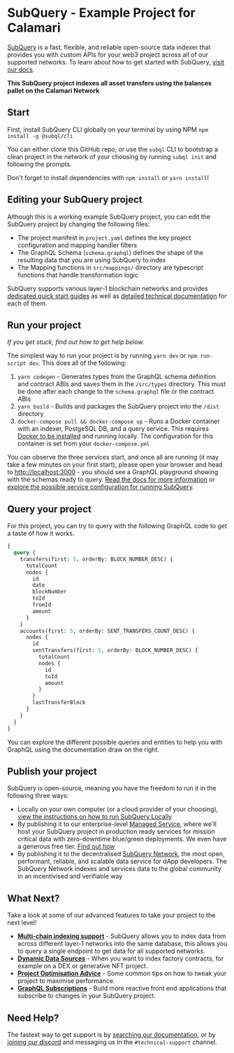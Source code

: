 # SubQuery - Example Project for Calamari

[SubQuery](https://subquery.network) is a fast, flexible, and reliable open-source data indexer that provides you with custom APIs for your web3 project across all of our supported networks. To learn about how to get started with SubQuery, [visit our docs](https://academy.subquery.network).

**This SubQuery project indexes all asset transfers using the balances pallet on the Calamari Network**

## Start

First, install SubQuery CLI globally on your terminal by using NPM `npm install -g @subql/cli`

You can either clone this GitHub repo, or use the `subql` CLI to bootstrap a clean project in the network of your choosing by running `subql init` and following the prompts.

Don't forget to install dependencies with `npm install` or `yarn install`!

## Editing your SubQuery project

Although this is a working example SubQuery project, you can edit the SubQuery project by changing the following files:

- The project manifest in `project.yaml` defines the key project configuration and mapping handler filters
- The GraphQL Schema (`schema.graphql`) defines the shape of the resulting data that you are using SubQuery to index
- The Mapping functions in `src/mappings/` directory are typescript functions that handle transformation logic

SubQuery supports various layer-1 blockchain networks and provides [dedicated quick start guides](https://academy.subquery.network/quickstart/quickstart.html) as well as [detailed technical documentation](https://academy.subquery.network/build/introduction.html) for each of them.

## Run your project

_If you get stuck, find out how to get help below._

The simplest way to run your project is by running `yarn dev` or `npm run-script dev`. This does all of the following:

1.  `yarn codegen` - Generates types from the GraphQL schema definition and contract ABIs and saves them in the `/src/types` directory. This must be done after each change to the `schema.graphql` file or the contract ABIs
2.  `yarn build` - Builds and packages the SubQuery project into the `/dist` directory
3.  `docker-compose pull && docker-compose up` - Runs a Docker container with an indexer, PostgeSQL DB, and a query service. This requires [Docker to be installed](https://docs.docker.com/engine/install) and running locally. The configuration for this container is set from your `docker-compose.yml`

You can observe the three services start, and once all are running (it may take a few minutes on your first start), please open your browser and head to [http://localhost:3000](http://localhost:3000) - you should see a GraphQL playground showing with the schemas ready to query. [Read the docs for more information](https://academy.subquery.network/run_publish/run.html) or [explore the possible service configuration for running SubQuery](https://academy.subquery.network/run_publish/references.html).

## Query your project

For this project, you can try to query with the following GraphQL code to get a taste of how it works.

```graphql
{
  query {
    transfers(first: 5, orderBy: BLOCK_NUMBER_DESC) {
      totalCount
      nodes {
        id
        date
        blockNumber
        toId
        fromId
        amount
      }
    }
    accounts(first: 5, orderBy: SENT_TRANSFERS_COUNT_DESC) {
      nodes {
        id
        sentTransfers(first: 5, orderBy: BLOCK_NUMBER_DESC) {
          totalCount
          nodes {
            id
            toId
            amount
          }
        }
        lastTransferBlock
      }
    }
  }
}
```

You can explore the different possible queries and entities to help you with GraphQL using the documentation draw on the right.

## Publish your project

SubQuery is open-source, meaning you have the freedom to run it in the following three ways:

- Locally on your own computer (or a cloud provider of your choosing), [view the instructions on how to run SubQuery Locally](https://academy.subquery.network/run_publish/run.html)
- By publishing it to our enterprise-level [Managed Service](https://managedservice.subquery.network), where we'll host your SubQuery project in production ready services for mission critical data with zero-downtime blue/green deployments. We even have a generous free tier. [Find out how](https://academy.subquery.network/run_publish/publish.html)
- By publishing it to the decentralised [SubQuery Network](https://app.subquery.network), the most open, performant, reliable, and scalable data service for dApp developers. The SubQuery Network indexes and services data to the global community in an incentivised and verifiable way

## What Next?

Take a look at some of our advanced features to take your project to the next level!

- [**Multi-chain indexing support**](https://academy.subquery.network/build/multi-chain.html) - SubQuery allows you to index data from across different layer-1 networks into the same database, this allows you to query a single endpoint to get data for all supported networks.
- [**Dynamic Data Sources**](https://academy.subquery.network/build/dynamicdatasources.html) - When you want to index factory contracts, for example on a DEX or generative NFT project.
- [**Project Optimisation Advice**](https://academy.subquery.network/build/optimisation.html) - Some common tips on how to tweak your project to maximise performance.
- [**GraphQL Subscriptions**](https://academy.subquery.network/run_publish/subscription.html) - Build more reactive front end applications that subscribe to changes in your SubQuery project.

## Need Help?

The fastest way to get support is by [searching our documentation](https://academy.subquery.network), or by [joining our discord](https://discord.com/invite/subquery) and messaging us in the `#technical-support` channel.

